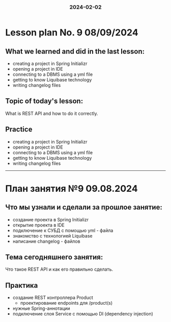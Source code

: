 
<h3 style="text-align: center; padding-bottom: 14px">2024-02-02</h3>

# Lesson plan No. 9 08/09/2024

## What we learned and did in the last lesson:
- creating a project in Spring Initializr
- opening a project in IDE
- connecting to a DBMS using a yml file
- getting to know Liquibase technology
- writing changelog files

## Topic of today's lesson:
What is REST API and how to do it correctly.

## Practice
- creating a project in Spring Initializr
- opening a project in IDE
- connecting to a DBMS using a yml file
- getting to know Liquibase technology
- writing changelog files

___

# План занятия №9 09.08.2024

## Что мы узнали и сделали за прошлое занятие:
- создание проекта в Spring Initializr
- открытие проекта в IDE
- подключение к СУБД с помощью yml - файла
- знакомство с технологией Liquibase
- написание changelog - файлов


## Тема сегодняшнего занятия:
Что такое REST API и как его правильно сделать.


## Практика
- создание REST контроллера Product
    - проектирование endpoints для /product(s)
- нужные Spring-аннотации
- подключение слоя Service с помощью DI (dependency injection)


